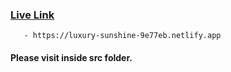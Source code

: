 

### [Live Link](https://luxury-sunshine-9e77eb.netlify.app)
 ```
    - https://luxury-sunshine-9e77eb.netlify.app
```

#### Please visit inside src folder. 